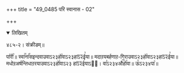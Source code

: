 +++
title = "49_0485 परि स्वानास - 02"

+++
<details open><summary>लिखितम्</summary>

४८५-२। संक्रीडम्॥

पा꣤री꣥॥ स्वा꣢꣯ना꣡꣯सइन्दवाउवाऽ२३हो꣡वाऽ२३हाऽ᳒२᳒ई꣡या॥ मदाऱयबर्हणाऱ-गिराउवाऽ२३हो꣡वाऽ२३हाऽ᳒२᳒ई꣡या॥ मधोऱअर्षन्तिधाऱरयाउवाऽ२३हो꣡वाऽ२३ हाऽ᳒२᳒ई꣡याऽ२᳐। वा꣣ऽ२३४औ꣥꣯हो꣯वा॥ ऊ꣣ऽ२३४पा꣥॥
</details>